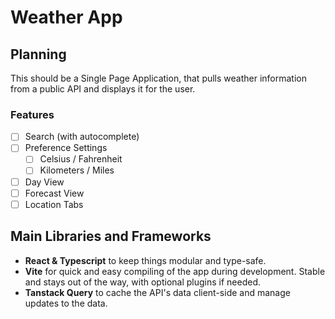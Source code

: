 # Weather App

## Planning

This should be a Single Page Application, that pulls weather information from a
public API and displays it for the user.

### Features

- [ ] Search (with autocomplete)
- [ ] Preference Settings
  - [ ] Celsius / Fahrenheit
  - [ ] Kilometers / Miles
- [ ] Day View
- [ ] Forecast View
- [ ] Location Tabs

## Main Libraries and Frameworks

- **React & Typescript** to keep things modular and type-safe.
- **Vite** for quick and easy compiling of the app during development. Stable
and stays out of the way, with optional plugins if needed.
- **Tanstack Query** to cache the API's data client-side and manage updates to
the data.
